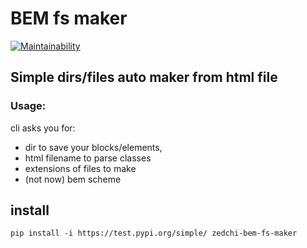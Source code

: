 # BEM fs maker
[![Maintainability](https://api.codeclimate.com/v1/badges/1f2b9ce8595553c25147/maintainability)](https://codeclimate.com/github/Zed-chi/bem_fs/maintainability)
## Simple dirs/files auto maker from html file

### Usage:
cli asks you for:
- dir to save your blocks/elements,
- html filename to parse classes
- extensions of files to make
- (not now) bem scheme


## install
`pip install -i https://test.pypi.org/simple/ zedchi-bem-fs-maker`